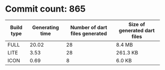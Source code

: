 # Commit count: 865
| Build type | Generating time | Number of dart files generated | Size of generated dart files |
|------------|-----------------|-------------------------------|------------------------------|
| FULL | 20.02 | 28 | 8.4 MB |
| LITE | 3.53 | 28 | 261.3 KB |
| ICON | 0.69 | 8 | 6.0 KB |
